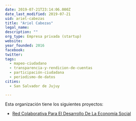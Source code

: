 ```yaml
---
date: 2019-07-21T23:14:06.000Z
date_last_modified: 2019-07-21
uid: ariel-cabezas
title: "Ariel Cabezas"
legal_name: 
description: ""
org_type: Empresa privada (startup)
website: 
year_founded: 2016
facebook: 
twitter: 
tags:
  - mapeo-ciudadano
  - transparencia-y-rendicion-de-cuentas
  - participación-ciudadana
  - periodismo-de-datos
cities: 
  - San Salvador de Jujuy

---
```


Esta organización tiene los siguientes proyectos:

- [Red Colaborativa Para El Desarrollo De La Economía Social](/i/red-colaborativa-para-el-desarrollo-de-la-economia-social.html)
